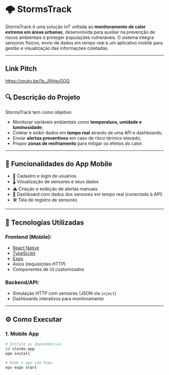 # 🌩️ StormsTrack

StormsTrack é uma solução IoT voltada ao **monitoramento de calor extremo em áreas urbanas**, desenvolvida para auxiliar na prevenção de riscos ambientais e proteger populações vulneráveis. O sistema integra sensores físicos, envio de dados em tempo real e um aplicativo mobile para gestão e visualização das informações coletadas.

---

## Link Pitch
https://youtu.be/1e_J9VqyGOQ

## 🔍 Descrição do Projeto

StormsTrack tem como objetivo:

- Monitorar variáveis ambientais como **temperatura, umidade e luminosidade**;
- Coletar e exibir dados em **tempo real** através de uma API e dashboards;
- Enviar **alertas preventivos** em caso de risco térmico elevado;
- Propor **zonas de resfriamento** para mitigar os efeitos do calor.

---

## 📱 Funcionalidades do App Mobile

- 📌 Cadastro e login de usuários
- 🌡️ Visualização de sensores e seus dados
- ⚠️ Criação e exibição de alertas manuais
- 📍 Dashboard com dados dos sensores em tempo real (conectado à API)
- 🛠️ Tela de registro de sensores

---

## 🧠 Tecnologias Utilizadas

### Frontend (Mobile):
- [React Native](https://reactnative.dev/)
- [TypeScript](https://www.typescriptlang.org/)
- [Expo](https://expo.dev/)
- Axios (requisições HTTP)
- Componentes de UI customizados

### Backend/API:
- Simulação HTTP com sensores (JSON via `inject`)
- Dashboards interativos para monitoramento

---

## ⚙️ Como Executar

### 1. Mobile App

```bash
# Instale as dependências
cd storms-app
npm install

# Rode o app com Expo
npx expo start
```
### 

